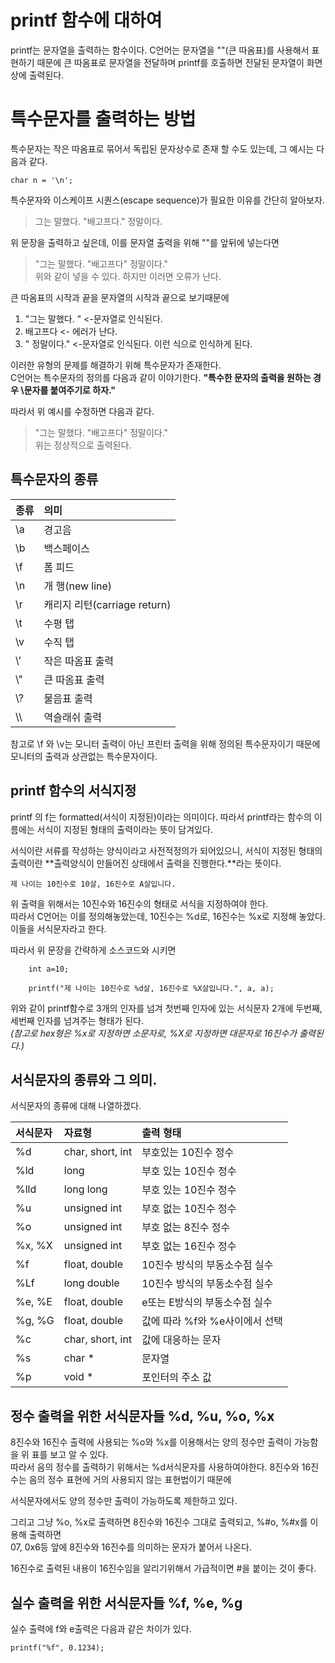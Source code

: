 # printf 함수에 대하여

printf는 문자열을 출력하는 함수이다. C언어는 문자열을 ""(큰 따옴표)를 사용해서 표현하기 때문에 큰 따옴표로 문자열을 전달하며 printf를 호출하면 
전달된 문자열이 화면상에 출력된다.

# 특수문자를 출력하는 방법
특수문자는 작은 따옴표로 묶어서 독립된 문자상수로 존재 할 수도 있는데, 그 예시는 다음과 같다.
```
char n = '\n';
```
특수문자와 이스케이프 시퀀스(escape sequence)가 필요한 이유를 간단히 알아보자.  
>그는 말했다. "배고프다." 정말이다.

위 문장을 출력하고 싶은데, 이를 문자열 출력을 위해 ""를 앞뒤에 넣는다면
>"그는 말했다. "배고프다" 정말이다."  
위와 같이 넣을 수 있다. 하지만 이러면 오류가 난다.  

큰 따옴표의 시작과 끝을 문자열의 시작과 끝으로 보기때문에
1. "그는 말했다. " <-문자열로 인식된다.
2.  배고프다 <- 에러가 난다.
3. " 정말이다." <-문자열로 인식된다.
이런 식으로 인식하게 된다.

이러한 유형의 문제를 해결하기 위해 특수문자가 존재한다.  
C언어는 특수문자의 정의를 다음과 같이 이야기한다.
**"특수한 문자의 출력을 원하는 경우 \문자를 붙여주기로 하자."**

따라서 위 예시를 수정하면 다음과 같다.
>"그는 말했다. \"배고프다\" 정말이다."  
위는 정상적으로 출력된다.

## 특수문자의 종류

|종류|의미|
|:--|:--|
|\a|경고음|
|\b|백스페이스|
|\f|폼 피드|
|\n|개 행(new line)|
|\r|캐리지 리턴(carriage return)||
|\t|수평 탭|
|\v|수직 탭|
|\\'|작은 따옴표 출력|
|\\"|큰 따옴표 출력|
|\\?|물음표 출력|
| \\\\ |역슬래쉬 출력|  

참고로 \f 와 \v는 모니터 출력이 아닌 프린터 출력을 위해 정의된 특수문자이기 때문에 모니터의 출력과 상관없는 특수문자이다.

## printf 함수의 서식지정

printf 의  f는 formatted(서식이 지정된)이라는 의미이다. 따라서 printf라는 함수의 이름에는 서식이 지정된 형태의 출력이라는 뜻이 
담겨있다.

서식이란 서류를 작성하는 양식이라고 사전적정의가 되어있으니, 서식이 지정된 형태의 출력이란 **출력양식이 만들어진 상태에서 출력을 진행한다.**라는 뜻이다.

```
제 나이는 10진수로 10살, 16진수로 A살입니다.
```
위 출력을 위해서는 10진수와 16진수의 형태로 서식을 지정하여야 한다.  
따라서 C언어는 이를 정의해놓았는데, 10진수는 %d로, 16진수는 %x로 지정해 놓았다.  
이들을 서식문자라고 한다.

따라서 위 문장을 간략하게 소스코드와 시키면

```
    int a=10;

    printf("제 나이는 10진수로 %d살, 16진수로 %X살입니다.", a, a);
```
위와 같이 printf함수로 3개의 인자를 넘겨 첫번째 인자에 있는 서식문자 2개에 두번째, 세번째 인자를 넘겨주는 형태가 된다.  
*(참고로 hex형은 %x로 지정하면 소문자로, %X로 지정하면 대문자로 16진수가 출력된다.)*

## 서식문자의 종류와 그 의미.

서식문자의 종류에 대해 나열하겠다.

|서식문자|자료형|출력 형태|
|:--|:--|:--|
|%d| char, short, int| 부호있는 10진수 정수|
|%ld| long | 부호 있는 10진수 정수|
|%lld| long long| 부호 있는 10진수 정수|
|%u| unsigned int| 부호 없는 10진수 정수|
|%o| unsigned int| 부호 없는 8진수 정수|
|%x, %X| unsigned int| 부호 없는 16진수 정수|
|%f|float, double| 10진수 방식의 부동소수점 실수|
|%Lf|long double| 10진수 방식의 부동소수점 실수|
|%e, %E|float, double|e또는 E방식의 부동소수점 실수|
|%g, %G|float, double| 값에 따라 %f와 %e사이에서 선택|
|%c| char, short, int| 값에 대응하는 문자|
|%s| char * | 문자열|
|%p| void * | 포인터의 주소 값|

## 정수 출력을 위한 서식문자들 %d, %u, %o, %x

8진수와 16진수 출력에 사용되는 %o와 %x를 이용해서는 양의 정수만 출력이 가능함을 위 표를 보고 알 수 있다.  
따라서 음의 정수를 출력하기 위해서는 %d서식문자를 사용하여야한다. 8진수와 16진수는 음의 정수 표현에 거의 사용되지 않는 표현법이기 때문에

서식문자에서도 양의 정수만 출력이 가능하도록 제한하고 있다.

그리고 그냥 %o, %x로 출력하면 8진수와 16진수 그대로 출력되고, %#o, %#x를 이용해 출력하면  
07, 0x6등 앞에 8진수와 16진수를 의미하는 문자가 붙어서 나온다.

16진수로 출력된 내용이 16진수임을 알리기위해서 가급적이면 #을 붙이는 것이 좋다.

## 실수 출력을 위한 서식문자들 %f, %e, %g

실수 출력에 f와 e출력은 다음과 같은 차이가 있다.

```
printf("%f", 0.1234);



